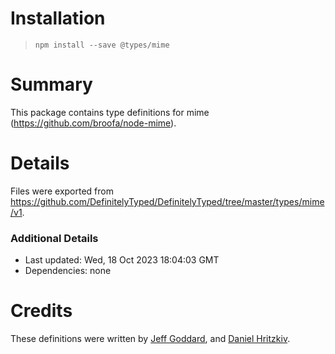 # Installation

> `npm install --save @types/mime`

# Summary

This package contains type definitions for mime (https://github.com/broofa/node-mime).

# Details

Files were exported from https://github.com/DefinitelyTyped/DefinitelyTyped/tree/master/types/mime/v1.

### Additional Details

* Last updated: Wed, 18 Oct 2023 18:04:03 GMT
* Dependencies: none

# Credits

These definitions were written by [Jeff Goddard](https://github.com/jedigo), and [Daniel Hritzkiv](https://github.com/dhritzkiv).
